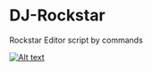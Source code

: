 # DJ-Rockstar
Rockstar Editor script by commands

[![Alt text](https://img.youtube.com/vi/G7RDHFxip0Q/0.jpg)](https://www.youtube.com/watch?v=G7RDHFxip0Q)
